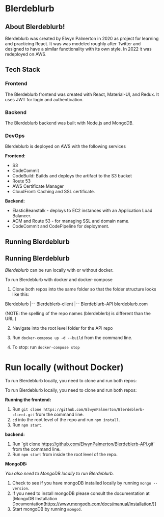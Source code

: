 # Blerdeblurb

## About Blerdeblurb!

Blerdeblurb was created by Elwyn Palmerton in 2020 as project for learning and practicing React. It was was modeled roughly after Twitter and designed to have a similar functionality with its own style. In 2022 it was redeployed on AWS.

## Tech Stack

### Frontend

The Blerdeblurb frontend was created with React, Material-UI, and Redux. It uses JWT for login and authentication.

### Backend

The Blerdeblurb backend was built with Node.js and MongoDB.

### DevOps

Blerdeblurb is deployed on AWS with the following services

**Frontend:**

- S3
- CodeCommit
- CodeBuild: Builds and deploys the artifact to the S3 bucket
- Route 53
- AWS Certificate Manager
- CloudFront: Caching and SSL certificate.

**Backend:**

- ElasticBeanstalk - deploys to EC2 instances with an Application Load Balancer.
- ACM and Route 53 - for managing SSL and domain name.
- CodeCommit and CodePipeline for deployment.

## Running Blerdeblurb

## Running Blerdeblurb

_Blerdeblurb_ can be run locally with or without docker.

To run Blerdeblurb with docker and docker-compose

1. Clone both repos into the same folder so that the folder structure looks like this:

Blerdeblurb
|-- Blerdeblerb-client
|-- Blerdeblurb-API blerdeblurb.com

(NOTE: the spelling of the repo names (blerdeblerb) is different than the URL )

2. Navigate into the root level folder for the API repo

3. Run `docker-compose up -d --build` from the command line.

4. To stop: run `docker-compose stop`

# Run locally (without Docker)

To run Blerdeblurb locally, you need to clone and run both repos:

To run Blerdeblurb locally, you need to clone and run both repos:

**Running the frontend:**

1. Run `git clone https://github.com/ElwynPalmerton/Blerdeblerb-client.git` from the command line.
2. `cd` into the root level of the repo and run `npm install`.
3. Run `npm start`.

**backend:**

1. Run `git clone https://github.com/ElwynPalmerton/Blerdeblerb-API.git' from the command line.
2. Run `npm start` from inside the root level of the repo.

**MongoDB:**

_You also need to MongoDB locally to run Blerdeblurb._

1. Check to see if you have mongoDB installed locally by running `mongo --version`.
2. If you need to install mongoDB please consult the documentation at [MongoDB Installation Documentation(https://www.mongodb.com/docs/manual/installation/)]
3. Start mongoDB by running `mongod`.
